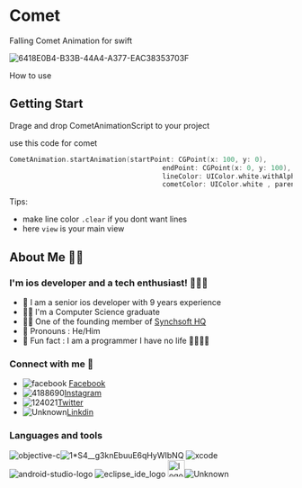 # Comet

Falling Comet Animation for swift 


![6418E0B4-B33B-44A4-A377-EAC38353703F](https://user-images.githubusercontent.com/17967553/150632175-5d838212-53a4-4bae-8f6a-5996961cf775.GIF)


How to use
## Getting Start
Drage and drop CometAnimationScript to your project 

use this code for comet 

```swift
CometAnimation.startAnimation(startPoint: CGPoint(x: 100, y: 0),
                                      endPoint: CGPoint(x: 0, y: 100),
                                      lineColor: UIColor.white.withAlphaComponent(0.2),
                                      cometColor: UIColor.white , parentLayer: view.layer)
```

Tips:
- make line color ```.clear``` if you dont want lines 
- here ```view``` is your main view 

## About Me 🙇🏻
### I'm ios developer and a tech enthusiast! 👨🏻‍💻
- 💁 I am a senior ios developer with 9 years experience 
- 🧑‍🎓 I'm a Computer Science graduate 
- 👨‍🍳 One of the founding member of [Synchsoft HQ](https://synchsofthq.com)
- 👦 Pronouns : He/Him
- 🤩 Fun fact : I am a programmer I have no life 🤣🤣🤣🤣

### Connect with me 🤝
- ![facebook](https://user-images.githubusercontent.com/17967553/150634248-83017cda-2ab5-4bbe-8768-43057b4661e9.png) [Facebook](https://www.facebook.com/saurabhanandsri)
- ![4188690](https://user-images.githubusercontent.com/17967553/150634417-0d7bcfe4-a4a1-4391-b11f-a3b0a88b8f17.png)[Instagram](https://www.instagram.com/ios.swiftdev/)
- ![124021](https://user-images.githubusercontent.com/17967553/150634452-a059f809-ce4c-4a14-9b80-9dad4f07aaac.png)[Twitter](https://twitter.com/saurabhanandsri)
- ![Unknown](https://user-images.githubusercontent.com/17967553/150634491-92ded083-9666-4c2e-b4dd-dc24c6add6d3.png)[Linkdin](www.linkedin.com/in/saurabhanandsri)

### Languages and tools
![objective-c](https://user-images.githubusercontent.com/17967553/150635107-f0f79cca-6388-4245-9227-ed7f874c17b2.png)![1*S4__g3knEbuuE6qHyWIbNQ](https://user-images.githubusercontent.com/17967553/150635121-81803db6-49e0-4080-aca4-bf1d38d3d0ba.png)
![xcode](https://user-images.githubusercontent.com/17967553/150635133-66622f75-3e80-4f2f-9c49-848b353d4c08.png)![android-studio-logo](https://user-images.githubusercontent.com/17967553/150635170-27cd767b-c88e-44f6-8c89-204b32d2585f.png) ![eclipse_ide_logo](https://user-images.githubusercontent.com/17967553/150635174-5de41d39-5efd-4f3d-a098-fee161a7814f.png) <img width="30" alt="logo-figma" src="https://user-images.githubusercontent.com/17967553/150635182-08032f8b-fdce-4221-b525-07435e199596.png">![Unknown](https://user-images.githubusercontent.com/17967553/150635190-f0753df9-3a48-4b93-9347-43255913aa8c.png) 




